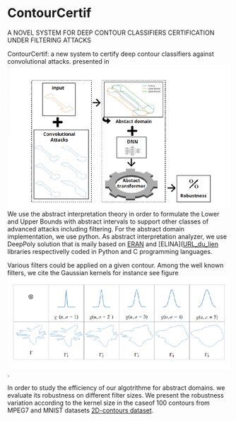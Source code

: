 # ContourCertif
A NOVEL SYSTEM FOR DEEP CONTOUR CLASSIFIERS CERTIFICATION UNDER FILTERING ATTACKS

ContourCertif: a new system to certify deep contour classifiers against convolutional attacks. presented in ![figure 1](https://github.com/ImenSmatiENSI/ContourCertif/blob/main/contourcertif_system.png)
We use the abstract interpretation theory in order to formulate the Lower and Upper Bounds with abstract intervals to support other classes of advanced attacks including filtering.
For the abstract domain implementation, we use python. As abstract interpretation analyzer, we use DeepPoly solution that is maily based on [ERAN](https://github.com/eth-sri/eran) and [ELINA]([URL_du_lien](https://elina.ethz.ch/) libraries respectivelly coded in Python and C programming languages.

Various filters could be applied on a given contour. Among the well known filters, we cite the Gaussian kernels for instance see figure ![figure](https://github.com/ImenSmatiENSI/ContourCertif/blob/main/filtringattacks.png).

In order to study the efficiency of our algotrithme for abstract domains. we evaluate its robustness on different filter sizes. We present the robustness variation according to the kernel size in the caseof 100 contours from MPEG7 and MNIST datasets [2D-contours dataset](https://github.com/OueslatiRania/2D-contours-dataset).


